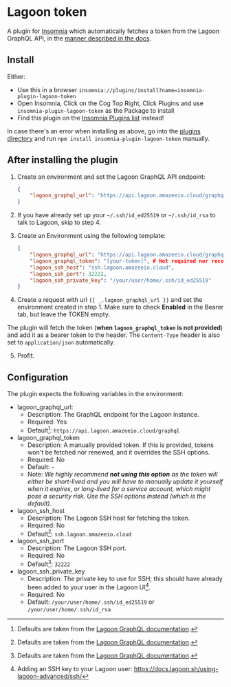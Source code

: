 # Lagoon token
A plugin for [Insomnia](https://insomnia.rest/) which automatically fetches a token from the Lagoon GraphQL API, in the [manner described in the docs](https://docs.lagoon.sh/using-lagoon-advanced/graphql/#connect-to-graphql-api).

## Install

Either:
- Use this in a browser `insomnia://plugins/install?name=insomnia-plugin-lagoon-token`
- Open Insomnia, Click on the Cog Top Right, Click Plugins and use `insomnia-plugin-lagoon-token` as the Package to install
- Find this plugin on the [Insomnia Plugins list](https://insomnia.rest/plugins/insomnia-plugin-lagoon-token) instead!

In case there's an error when installing as above, go into the [plugins directory](https://docs.insomnia.rest/insomnia/introduction-to-plugins#plugin-file-location) and run `npm install insomnia-plugin-lagoon-token` manually.

## After installing the plugin

1. Create an environment and set the Lagoon GraphQL API endpoint:
    ```json
    {
        "lagoon_graphql_url": "https://api.lagoon.amazeeio.cloud/graphql"
    }
    ```

2. If you have already set up your `~/.ssh/id_ed25519` or `~/.ssh/id_rsa` to talk to Lagoon, skip to step 4.

3. Create an Environment using the following template:
    ```json
    {
        "lagoon_graphql_url": "https://api.lagoon.amazeeio.cloud/graphql",
        "lagoon_graphql_token": "[your-token]", # Not required nor recommended.
        "lagoon_ssh_host": "ssh.lagoon.amazeeio.cloud",
        "lagoon_ssh_port": 32222,
        "lagoon_ssh_private_key": "/your/user/home/.ssh/id_ed25519"
    }
    ```

4. Create a request with url `{{ _.lagoon_graphql_url }}` and set the environment created in step 1. Make sure to check **Enabled** in the Bearer tab, but leave the TOKEN empty.

The plugin will fetch the token (**when `lagoon_graphql_token` is not provided**) and add it as a bearer token to the header. The `Content-Type` header is also set to `application/json` automatically.

5. Profit.

## Configuration

The plugin expects the following variables in the environment:

- lagoon_graphql_url:
  - Description: The GraphQL endpoint for the Lagoon instance.
  - Required: Yes
  - Default[^1]: `https://api.lagoon.amazeeio.cloud/graphql`
- lagoon_graphql_token
  - Description: A manually provided token. If this is provided, tokens won't be fetched nor renewed, and it overrides the SSH options.
  - Required: No
  - Default: -
  - Note: *We highly recommend **not using this option** as the token will either be short-lived and you will have to manually update it yourself when it expires, or long-lived for a service account, which might pose a security risk. Use the SSH options instead (which is the default).*
- lagoon_ssh_host
  - Description: The Lagoon SSH host for fetching the token.
  - Required: No
  - Default[^1]: `ssh.lagoon.amazeeio.cloud`
- lagoon_ssh_port
  - Description: The Lagoon SSH port.
  - Required: No
  - Default[^1]: `32222`
- lagoon_ssh_private_key
  - Description: The private key to use for SSH; this should have already been added to your user in the Lagoon UI[^2].
  - Required: No
  - Default: `/your/user/home/.ssh/id_ed25519` or `/your/user/home/.ssh/id_rsa`

[^1]: Defaults are taken from the [Lagoon GraphQL documentation](https://docs.lagoon.sh/using-lagoon-advanced/graphql/).
[^2]: Adding an SSH key to your Lagoon user: https://docs.lagoon.sh/using-lagoon-advanced/ssh/


